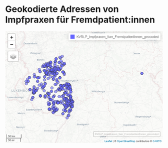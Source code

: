 Geokodierte Adressen von Impfpraxen für Fremdpatient:innen
================

![](README_files/figure-gfm/map-1.png)<!-- -->
